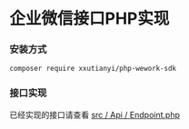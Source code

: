 # 企业微信接口PHP实现

### 安装方式

```
composer require xxutianyi/php-wework-sdk
```

### 接口实现

已经实现的接口请查看 [src / Api / Endpoint.php](https://github.com/xxutianyi/php-wework-sdk/blob/main/src/Api/Endpoint.php)
